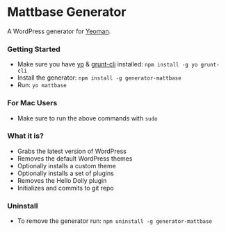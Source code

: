# Mattbase Generator

A WordPress generator for [Yeoman](http://yeoman.io).

### Getting Started
- Make sure you have [yo](https://github.com/yeoman/yo) & [grunt-cli](http://gruntjs.com/getting-started) installed:
    `npm install -g yo grunt-cli`
- Install the generator: `npm install -g generator-mattbase`
- Run: `yo mattbase`

### For Mac Users
- Make sure to run the above commands with `sudo`

### What it is?
- Grabs the latest version of WordPress
- Removes the default WordPress themes
- Optionally installs a custom theme
- Optionally installs a set of plugins
- Removes the Hello Dolly plugin
- Initializes and commits to git repo

### Uninstall
- To remove the generator run: `npm uninstall -g generator-mattbase`